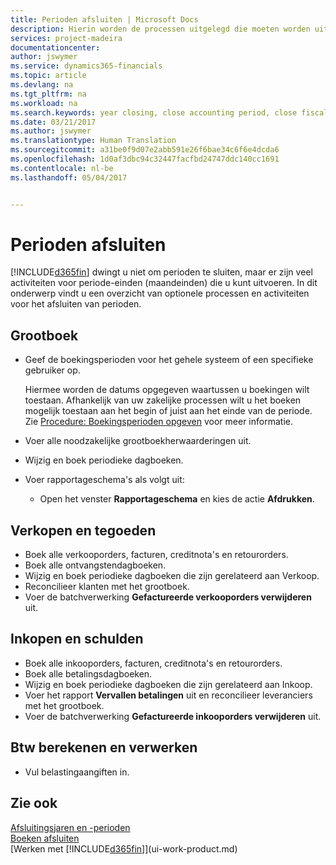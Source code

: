 ```yaml
---
title: Perioden afsluiten | Microsoft Docs
description: Hierin worden de processen uitgelegd die moeten worden uitgevoerd om een periode af te sluiten.
services: project-madeira
documentationcenter: 
author: jswymer
ms.service: dynamics365-financials
ms.topic: article
ms.devlang: na
ms.tgt_pltfrm: na
ms.workload: na
ms.search.keywords: year closing, close accounting period, close fiscal year, aging, creditor payments, vendor payments
ms.date: 03/21/2017
ms.author: jswymer
ms.translationtype: Human Translation
ms.sourcegitcommit: a31be0f9d07e2abb591e26f6bae34c6f6e4dcda6
ms.openlocfilehash: 1d0af3dbc94c32447facfbd24747ddc140cc1691
ms.contentlocale: nl-be
ms.lasthandoff: 05/04/2017


---
```

# <a name="closing-periods"></a>Perioden afsluiten
[!INCLUDE[d365fin](includes/d365fin_md.md)] dwingt u niet om perioden te sluiten, maar er zijn veel activiteiten voor periode-einden (maandeinden) die u kunt uitvoeren. In dit onderwerp vindt u een overzicht van optionele processen en activiteiten voor het afsluiten van perioden.  

## <a name="general-ledger"></a>Grootboek
* Geef de boekingsperioden voor het gehele systeem of een specifieke gebruiker op.  

    Hiermee worden de datums opgegeven waartussen u boekingen wilt toestaan. Afhankelijk van uw zakelijke processen wilt u het boeken mogelijk toestaan aan het begin of juist aan het einde van de periode. Zie [Procedure: Boekingsperioden opgeven](finance-how-specify-posting-periods.md) voor meer informatie.  
* Voer alle noodzakelijke grootboekherwaarderingen uit.  
* Wijzig en boek periodieke dagboeken.  
  <!--* Process Consolidations-->
* Voer rapportageschema's als volgt uit:  
  * Open het venster **Rapportageschema** en kies de actie **Afdrukken**.  

## <a name="sales-and-receivables"></a>Verkopen en tegoeden
* Boek alle verkooporders, facturen, creditnota's en retourorders.  
* Boek alle ontvangstendagboeken.  
* Wijzig en boek periodieke dagboeken die zijn gerelateerd aan Verkoop.  
* Reconcilieer klanten met het grootboek.  
* Voer de batchverwerking **Gefactureerde verkooporders verwijderen** uit.  

## <a name="purchases-and-payables"></a>Inkopen en schulden
* Boek alle inkooporders, facturen, creditnota's en retourorders.  
* Boek alle betalingsdagboeken.  
* Wijzig en boek periodieke dagboeken die zijn gerelateerd aan Inkoop.  
* Voer het rapport **Vervallen betalingen** uit en reconcilieer leveranciers met het grootboek.  
* Voer de batchverwerking **Gefactureerde inkooporders verwijderen** uit.  

<!-- ### Fixed Assets
* Post all maintenance costs have been posted through the fixed asset journals or invoices.
* Post adjustments.
* Post appreciation.
* Post depreciation.
* Update and post the recurring fixed asset journal.-->

<!--### Intercompany
* Process Intercompany Postings.-->

## <a name="calculate-and-process-sales-tax"></a>Btw berekenen en verwerken
* Vul belastingaangiften in.  

## <a name="see-also"></a>Zie ook
[Afsluitingsjaren en -perioden](year-close-years-periods.md)  
[Boeken afsluiten](year-close-books.md)  
[Werken met [!INCLUDE[d365fin](includes/d365fin_md.md)]](ui-work-product.md)

